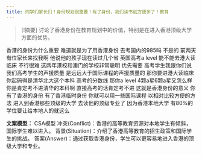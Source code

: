 ```yaml
---
title: 同学们家长们！身份规划很重要！有了身份，我们读书就方便多了！教育 
---
```

 > [!摘要]
讨论了香港身份在教育规划中的价值，特别是在进入香港顶级大学方面的优势。

香港的身份为什么重要
难道就是为了用香港身份
去考国内的985吗
不是的
前两天有位家长来找我啊
他说他的孩子现在读过几个省
英国高考a level
能不能去港大读临床
不行很难
这两年港校和澳门的学校非常聪明
优先需要
高考学生我跟你们说
我们高考学生的声援质量
是远远大于国际课程的声援质量的
那你要进港大读临床
你起码得是清华北大这个本科
高考的分数线
那你a level 4颗a星6颗a星又怎么样
你是肯定考不进清华的本科啊
直接高考的话肯定考不进
这就是香港身份的意义
你有了香港的身份
有了香港临时身份
你就可以用一些国际课程
以相对比较方便的方法
进入到香港那些顶级的大学
去读他的顶级专业了
因为香港本地大学
有80%的学位要让给本地人的就这么

**文案模型：**
CSA模型
冲突(Conflict)：香港的高等教育资源对本地学生有倾斜，国际学生难以进入。
背景(Situation)：介绍了香港高等教育的招生政策和国际学生的挑战。
答案(Answer)：通过获取香港身份，学生可以更容易地进入香港的顶级大学和专业。
